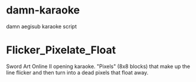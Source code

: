 damn-karaoke
============
damn aegisub karaoke script

Flicker_Pixelate_Float
=============
Sword Art Online II opening karaoke. "Pixels" (8x8 blocks) that make up the line flicker and then turn into a dead pixels that float away.